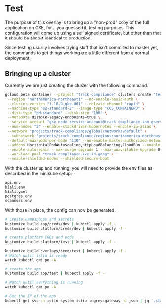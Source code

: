 # Test

The purpose of this overlay is to bring up a "non-prod" copy of the full application on GKE, for... you guessed it, testing purposes! This configuration will come up using a self signed certificate, but other than that it should be almost identical to production.

Since testing usually involves trying stuff that isn't commited to master yet, the commands to get things working are a little different from a normal deployment.


## Bringing up a cluster

Currently we are just creating the cluster with the following command.

```sh
gcloud beta container --project "track-compliance" clusters create "testing" \
 --region "northamerica-northeast1" --no-enable-basic-auth \
 --cluster-version "1.18.9-gke.801" --release-channel "rapid" \
 --machine-type "e2-standard-2" --image-type "COS_CONTAINERD" \
 --disk-type "pd-standard" --disk-size "100" \
 --metadata disable-legacy-endpoints=true \
 --service-account "gke-node-service-account@track-compliance.iam.gserviceaccount.com" \
 --num-nodes "2" --enable-stackdriver-kubernetes --enable-ip-alias \
 --network "projects/track-compliance/global/networks/default" \
 --subnetwork "projects/track-compliance/regions/northamerica-northeast1/subnetworks/default" \
 --default-max-pods-per-node "110" --no-enable-master-authorized-networks \
 --addons HorizontalPodAutoscaling,HttpLoadBalancing,CloudRun --enable-autoupgrade \
 --enable-autorepair --max-surge-upgrade 1 --max-unavailable-upgrade 0 \
 --workload-pool "track-compliance.svc.id.goog" \
 --enable-shielded-nodes --shielded-secure-boot
```

With the cluster up and running, you will need to provide the env files as
described in the minikube setup:

```sh
api.env
kiali.env
kiali.yaml
postgres.env
scanners.env
```
With those in place, the config can now be generated.

```sh
# Create namespaces and secrets
kustomize build app/creds/dev | kubectl apply -f -
kustomize build platform/creds/dev | kubectl apply -f -

# create platform CRDs and pods
kustomize build platform/test | kubectl apply -f -

kustomize build overlays/seed/test | kubectl apply -f -
# Watch until istio is ready
watch kubectl get po -A

# create the app
kustomize build app/test | kubectl apply -f -

# Watch until everything is running
watch kubectl get po -A

# Get the IP of the app
kubectl get svc -n istio-system istio-ingressgateway -o json | jq '.status.loadBalancer.ingress'
```
